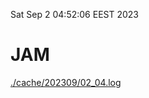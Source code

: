 Sat Sep  2 04:52:06 EEST 2023
# JAM
<a href='./cache/202309/02_04.log'>./cache/202309/02_04.log</a>
